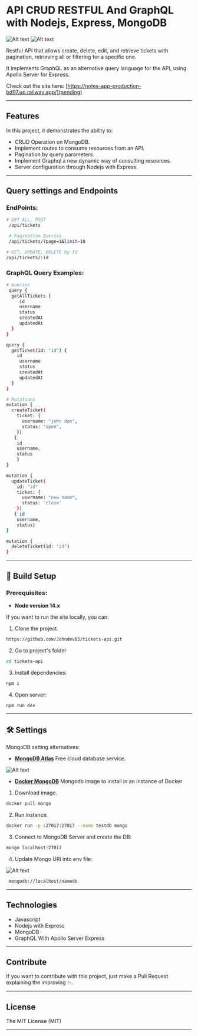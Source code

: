 # API CRUD RESTFUL And GraphQL with Nodejs, Express, MongoDB

![Alt text](./assets/image-4.png)
![Alt text](./assets/image-3.png)

Restful API that allows create, delete, edit, and retrieve tickets with pagination, retrieving all or filtering for a specific one.

It implements GraphQL as an alternative query language for the API, using Apollo Server for Express.

Check out the site here: [https://notes-app-production-bd97.up.railway.app/](pending)

---

## Features

In this project, it demonstrates the ability to:

- CRUD Operation on MongoDB.
- Implement routes to consume resources from an API.
- Pagination by query parameters.
- Implement Graphql a new dynamic way of consulting resources.
- Server configuration through Nodejs with Express.

---

## Query settings and Endpoints

### EndPoints:

```bash
# GET ALL, POST
 /api/tickets

 # Pagination Queries
 /api/tickets/?page=1&limit=10

# GET, UPDATE, DELETE by Id
/api/tickets/:id

```

### GraphQL Query Examples:

```bash
# Queries
 query {
  getAllTickets {
     id
     username
     status
     createdAt
     updatedAt
  }
}

query {
  getTicket(id: "id") {
    id
     username
     status
     createdAt
     updatedAt
  }
}

# Mutations
mutation {
  createTicket(
    ticket: {
      username: "john doe",
      status: "open",
    })
   {
    id
    username,
    status
    }
}

mutation {
  updateTicket(
    id: "id"
    ticket: {
      username: "new name",
      status: 'close'
    })
   { id
    username,
    status}
}

mutation {
  deleteTicket(id: "id")
}

```

---

## 🚀 Build Setup

### Prerequisites:

- **Node version 14.x**

If you want to run the site locally, you can:

1. Clone the project.

```bash
https://github.com/Johndev85/tickets-api.git
```

2. Go to project's folder

```bash
cd tickets-api
```

3. Install dependencies:

```bash
npm i
```

4. Open server:

```bash
npm run dev
```

---

## 🛠 Settings

MongoDB setting alternatives:

- **[MongoDB Atlas](https://www.mongodb.com/atlas)** Free cloud database service.

![Alt text](./assets/image.png)

- **[Docker MongoDB](https://hub.docker.com/_/mongo)** Mongodb image to install in an instance of Docker

1. Download image.

```bash
docker pull mongo
```

2. Run instance.

```bash
docker run -p :27017:27017 --name testdb mongo
```

3. Connect to MongoDB Server and create the DB:

```bash
mongo localhost:27017
```

4. Update Mongo URI into env file:

![Alt text](./assets/image-1.png)

```bash
 mongodb://localhost/namedb
```

---

## Technologies

- Javascript
- Nodejs with Express
- MongoDB
- GraphQL With Apollo Server Express

---

## Contribute

If you want to contribute with this project, just make a Pull Request explaining the improving ✨.

---

## License

The MIT License (MIT)

---
